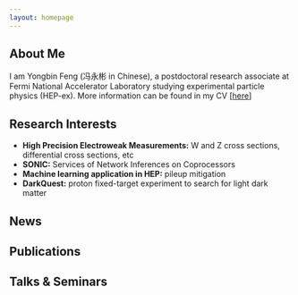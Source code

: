 ```yaml
---
layout: homepage
---
```


## About Me

I am Yongbin Feng (冯永彬 in Chinese), a postdoctoral research associate at Fermi National Accelerator Laboratory studying experimental particle physics (HEP-ex). More information can be found in my CV [[here](https://cernbox.cern.ch/index.php/s/axNsuZwwfxOD46A)]

## Research Interests

- **High Precision Electroweak Measurements:** W and Z cross sections, differential cross sections, etc
- **SONIC:** Services of Network Inferences on Coprocessors
- **Machine learning application in HEP:** pileup mitigation
- **DarkQuest:** proton fixed-target experiment to search for light dark matter

## News

## Publications

## Talks & Seminars
